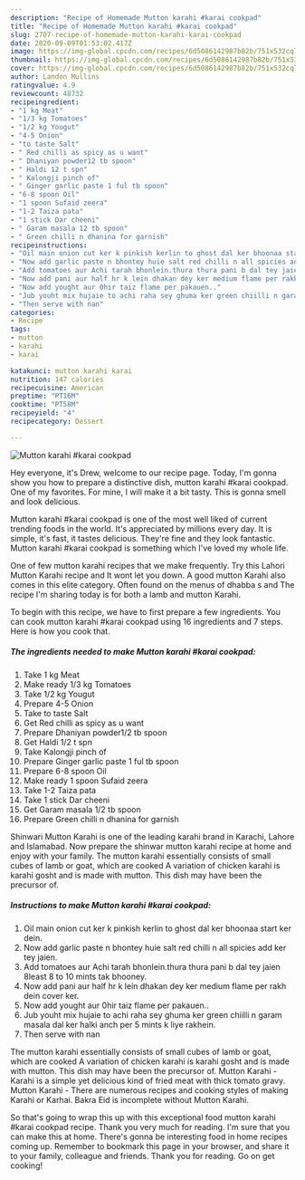 ```yaml
---
description: "Recipe of Homemade Mutton karahi #karai cookpad"
title: "Recipe of Homemade Mutton karahi #karai cookpad"
slug: 2707-recipe-of-homemade-mutton-karahi-karai-cookpad
date: 2020-09-09T01:53:02.417Z
image: https://img-global.cpcdn.com/recipes/6d5086142987b82b/751x532cq70/mutton-karahi-karai-cookpad-recipe-main-photo.jpg
thumbnail: https://img-global.cpcdn.com/recipes/6d5086142987b82b/751x532cq70/mutton-karahi-karai-cookpad-recipe-main-photo.jpg
cover: https://img-global.cpcdn.com/recipes/6d5086142987b82b/751x532cq70/mutton-karahi-karai-cookpad-recipe-main-photo.jpg
author: Landon Mullins
ratingvalue: 4.9
reviewcount: 48732
recipeingredient:
- "1 kg Meat"
- "1/3 kg Tomatoes"
- "1/2 kg Yougut"
- "4-5 Onion"
- "to taste Salt"
- " Red chilli as spicy as u want"
- " Dhaniyan powder12 tb spoon"
- " Haldi 12 t spn"
- " Kalongji pinch of"
- " Ginger garlic paste 1 ful tb spoon"
- "6-8 spoon Oil"
- "1 spoon Sufaid zeera"
- "1-2 Taiza pata"
- "1 stick Dar cheeni"
- " Garam masala 12 tb spoon"
- " Green chilli n dhanina for garnish"
recipeinstructions:
- "Oil main onion cut ker k pinkish kerlin to ghost dal ker bhoonaa start ker dein."
- "Now add garlic paste n bhontey huie salt red chilli n all spicies add ker tey jaien."
- "Add tomatoes aur Achi tarah bhonlein.thura thura pani b dal tey jaien 8least 8 to 10 mints tak bhooney."
- "Now add pani aur half hr k lein dhakan dey ker medium flame per rakh dein cover ker."
- "Now add yought aur 0hir taiz flame per pakauen.."
- "Jub youht mix hujaie to achi raha sey ghuma ker green chiilli n garam masala dal ker halki anch per 5 mints k liye rakhein."
- "Then serve with nan"
categories:
- Recipe
tags:
- mutton
- karahi
- karai

katakunci: mutton karahi karai 
nutrition: 147 calories
recipecuisine: American
preptime: "PT16M"
cooktime: "PT58M"
recipeyield: "4"
recipecategory: Dessert

---
```



![Mutton karahi #karai cookpad](https://img-global.cpcdn.com/recipes/6d5086142987b82b/751x532cq70/mutton-karahi-karai-cookpad-recipe-main-photo.jpg)

Hey everyone, it's Drew, welcome to our recipe page. Today, I'm gonna show you how to prepare a distinctive dish, mutton karahi #karai cookpad. One of my favorites. For mine, I will make it a bit tasty. This is gonna smell and look delicious.

Mutton karahi #karai cookpad is one of the most well liked of current trending foods in the world. It's appreciated by millions every day. It is simple, it's fast, it tastes delicious. They're fine and they look fantastic. Mutton karahi #karai cookpad is something which I've loved my whole life.

One of few mutton karahi recipes that we make frequently. Try this Lahori Mutton Karahi recipe and It wont let you down. A good mutton Karahi also comes in this elite category. Often found on the menus of dhabba s and The recipe I&#39;m sharing today is for both a lamb and mutton Karahi.


To begin with this recipe, we have to first prepare a few ingredients. You can cook mutton karahi #karai cookpad using 16 ingredients and 7 steps. Here is how you cook that.

<!--inarticleads1-->

##### The ingredients needed to make Mutton karahi #karai cookpad:

1. Take 1 kg Meat
1. Make ready 1/3 kg Tomatoes
1. Take 1/2 kg Yougut
1. Prepare 4-5 Onion
1. Take to taste Salt
1. Get  Red chilli as spicy as u want
1. Prepare  Dhaniyan powder1/2 tb spoon
1. Get  Haldi 1/2 t spn
1. Take  Kalongji pinch of
1. Prepare  Ginger garlic paste 1 ful tb spoon
1. Prepare 6-8 spoon Oil
1. Make ready 1 spoon Sufaid zeera
1. Take 1-2 Taiza pata
1. Take 1 stick Dar cheeni
1. Get  Garam masala 1/2 tb spoon
1. Prepare  Green chilli n dhanina for garnish


Shinwari Mutton Karahi is one of the leading karahi brand in Karachi, Lahore and Islamabad. Now prepare the shinwar mutton karahi recipe at home and enjoy with your family. The mutton karahi essentially consists of small cubes of lamb or goat, which are cooked A variation of chicken karahi is karahi gosht and is made with mutton. This dish may have been the precursor of. 

<!--inarticleads2-->

##### Instructions to make Mutton karahi #karai cookpad:

1. Oil main onion cut ker k pinkish kerlin to ghost dal ker bhoonaa start ker dein.
1. Now add garlic paste n bhontey huie salt red chilli n all spicies add ker tey jaien.
1. Add tomatoes aur Achi tarah bhonlein.thura thura pani b dal tey jaien 8least 8 to 10 mints tak bhooney.
1. Now add pani aur half hr k lein dhakan dey ker medium flame per rakh dein cover ker.
1. Now add yought aur 0hir taiz flame per pakauen..
1. Jub youht mix hujaie to achi raha sey ghuma ker green chiilli n garam masala dal ker halki anch per 5 mints k liye rakhein.
1. Then serve with nan


The mutton karahi essentially consists of small cubes of lamb or goat, which are cooked A variation of chicken karahi is karahi gosht and is made with mutton. This dish may have been the precursor of. Mutton Karahi - Karahi is a simple yet delicious kind of fried meat with thick tomato gravy. Mutton Karahi - There are numerous recipes and cooking styles of making Karahi or Karhai. Bakra Eid is incomplete without Mutton Karahi. 

So that's going to wrap this up with this exceptional food mutton karahi #karai cookpad recipe. Thank you very much for reading. I'm sure that you can make this at home. There's gonna be interesting food in home recipes coming up. Remember to bookmark this page in your browser, and share it to your family, colleague and friends. Thank you for reading. Go on get cooking!

